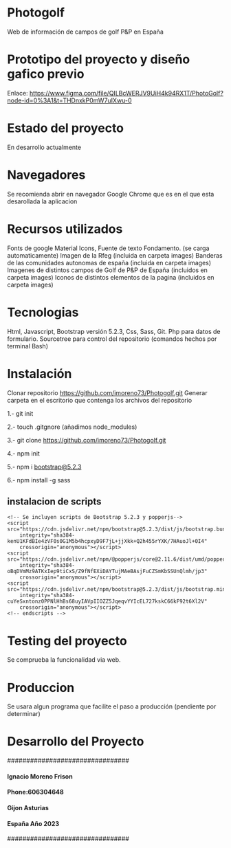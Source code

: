 # Photogolf
Web de información de campos de golf P&P en España

# Prototipo del proyecto y diseño gafico previo

Enlace:
https://www.figma.com/file/QILBcWERJV9UiH4k94RX1T/PhotoGolf?node-id=0%3A1&t=THDnxkP0mW7uIXwu-0

# Estado del proyecto
En desarrollo actualmente

# Navegadores
Se recomienda abrir en navegador Google Chrome que es en el que esta desarollada la aplicacion

# Recursos utilizados
Fonts de google Material Icons, Fuente de texto Fondamento. (se carga automaticamente)
Imagen de la Rfeg (incluida en carpeta images)
Banderas de las comunidades autonomas de españa (incluida en carpeta images)
Imagenes de distintos campos de Golf de P&P de España (incluidos en carpeta images)
Iconos de distintos elementos de la pagina (incluidos en carpeta images)

# Tecnologias
Html, Javascript, Bootstrap versión 5.2.3, Css, Sass, Git.
Php para datos de formulario.
Sourcetree para control del repositorio (comandos hechos por terminal Bash)

# Instalación
Clonar repositorio https://github.com/imoreno73/Photogolf.git
Generar carpeta en el escritorio que contenga los archivos del repositorio

1.- git init

2.- touch .gitgnore (añadimos node_modules)

3.- git clone https://github.com/imoreno73/Photogolf.git

4.- npm init

5.- npm i bootstrap@5.2.3

6.- npm install -g sass

## instalacion de scripts

    <!-- Se incluyen scripts de Bootstrap 5.2.3 y popperjs-->
    <script src="https://cdn.jsdelivr.net/npm/bootstrap@5.2.3/dist/js/bootstrap.bundle.min.js"
        integrity="sha384-kenU1KFdBIe4zVF0s0G1M5b4hcpxyD9F7jL+jjXkk+Q2h455rYXK/7HAuoJl+0I4"
        crossorigin="anonymous"></script>
    <script src="https://cdn.jsdelivr.net/npm/@popperjs/core@2.11.6/dist/umd/popper.min.js"
        integrity="sha384-oBqDVmMz9ATKxIep9tiCxS/Z9fNfEXiDAYTujMAeBAsjFuCZSmKbSSUnQlmh/jp3"
        crossorigin="anonymous"></script>
    <script src="https://cdn.jsdelivr.net/npm/bootstrap@5.2.3/dist/js/bootstrap.min.js"
        integrity="sha384-cuYeSxntonz0PPNlHhBs68uyIAVpIIOZZ5JqeqvYYIcEL727kskC66kF92t6Xl2V"
        crossorigin="anonymous"></script>
    <!-- endscripts -->

# Testing del proyecto

Se comprueba la funcionalidad via web.  

# Produccion

Se usara algun programa que facilite el paso a producción (pendiente por determinar)


# Desarrollo del Proyecto

################################
#### Ignacio Moreno Frison  #### 
####    Phone:606304648     #### 
####    Gijon Asturias      ####
####    España Año 2023     ####
################################

